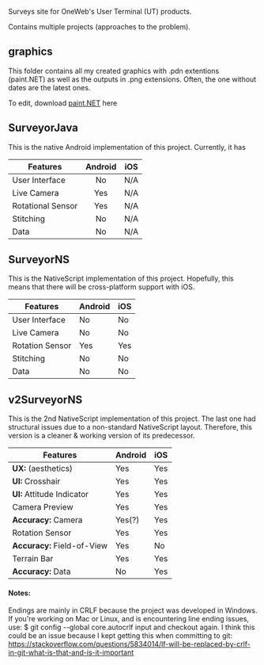 Surveys site for OneWeb's User Terminal (UT) products.

Contains multiple projects (approaches to the problem).

## **graphics**

This folder contains all my created graphics with .pdn extentions (paint.NET) as well as the outputs in .png extensions.
Often, the one without dates are the latest ones.

To edit, download [paint.NET](http://www.getpaint.net "paint.NET download page") here

## **SurveyorJava**

This is the native Android implementation of this project.
Currently, it has

| Features | Android | iOS |
| ------- |:----:|:---:|
| User Interface | No | N/A |
| Live Camera | Yes | N/A |
| Rotational Sensor | Yes | N/A |
| Stitching | No | N/A |
| Data | No | N/A |

## **SurveyorNS**

This is the NativeScript implementation of this project. Hopefully, this means that there will be cross-platform support with iOS.

Features | Android | iOS
--- | --- | ---
User Interface | No | No
Live Camera | No | No
Rotation Sensor | Yes | Yes
Stitching | No | No
Data | No | No

## **v2SurveyorNS**

This is the 2nd NativeScript implementation of this project. The last one had structural issues due to a non-standard NativeScript layout.
Therefore, this version is a cleaner & working version of its predecessor.

Features | Android | iOS
--- | --- | ---
**UX:** (aesthetics) | Yes | Yes
**UI:** Crosshair | Yes | Yes
**UI:** Attitude Indicator | Yes | Yes
Camera Preview | Yes | Yes
**Accuracy:** Camera | Yes(?) | Yes
Rotation Sensor | Yes | Yes
**Accuracy:** Field-of-View | Yes | No
Terrain Bar | Yes | Yes
**Accuracy:** Data | No | Yes

#### Notes:

Endings are mainly in CRLF because the project was developed in Windows. If you're working on Mac or Linux, and is encountering line ending issues, use:
$ git config --global core.autocrlf input
and checkout again. I think this could be an issue because I kept getting this when committing to git:
https://stackoverflow.com/questions/5834014/lf-will-be-replaced-by-crlf-in-git-what-is-that-and-is-it-important
